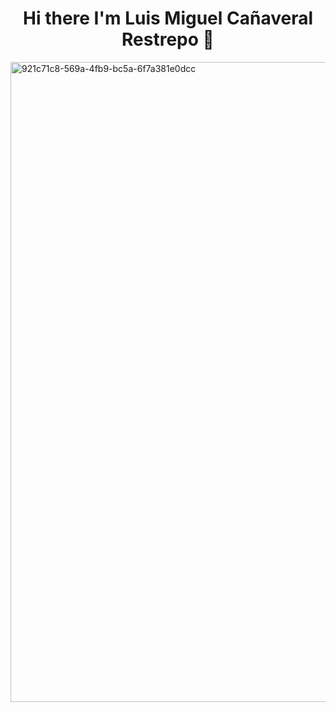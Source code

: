 <div align = "center"> 
<h1 align= "center"> Hi there I'm Luis Miguel Cañaveral Restrepo 👋</h1>
</div>
<img width="1536" height="1024" alt="921c71c8-569a-4fb9-bc5a-6f7a381e0dcc" src="https://github.com/user-attachments/assets/94f73dc5-c427-4c6f-9d65-c9a8caa623e3" />
<!--
**Luiskhot123/Luiskhot123** is a ✨ _special_ ✨ repository because its `README.md` (this file) appears on your GitHub profile.

Here are some ideas to get you started:

- 🔭 I’m currently working on ...
- 🌱 I’m currently learning ...
- 👯 I’m looking to collaborate on ...
- 🤔 I’m looking for help with ...
- 💬 Ask me about ...
- 📫 How to reach me: ...

- 😄 Pronouns: ...
- ⚡ Fun fact: ...
-->
